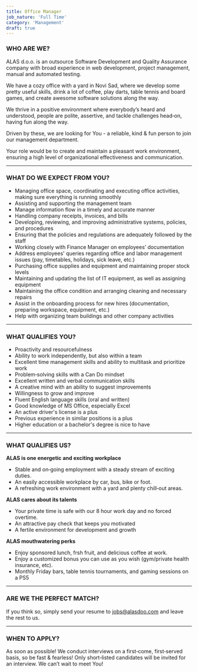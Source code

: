 ```yaml
---
title: Office Manager
job_nature: 'Full Time'
category: 'Management'
draft: true
---
```


### WHO ARE WE?

ALAS d.o.o. is an outsource Software Development and Quality Assurance company with broad experience in web development, project management, manual and automated testing.

We have a cozy office with a yard in Novi Sad, where we develop some pretty useful skills, drink a lot of coffee, play darts, table tennis and board games, and create awesome software solutions along the way.

We thrive in a positive environment where everybody’s heard and understood, people are polite, assertive, and tackle challenges head&#8209;on, having fun along the way.

Driven by these, we are looking for You - a reliable, kind & fun person to join our management department.

Your role would be to create and maintain a pleasant work environment, ensuring a high level of organizational effectiveness and communication.

---

### WHAT DO WE EXPECT FROM YOU?

- Managing office space, coordinating and executing office activities, making sure everything is running smoothly
- Assisting and supporting the management team
- Manage information flow in a timely and accurate manner
- Handling company receipts, invoices, and bills
- Developing, reviewing, and improving administrative systems, policies, and procedures
- Ensuring that the policies and regulations are adequately followed by the staff
- Working closely with Finance Manager on employees’ documentation
- Address employees' queries regarding office and labor management issues (pay, timetables, holidays, sick leave, etc.)
- Purchasing office supplies and equipment and maintaining proper stock levels
- Maintaining and updating the list of IT equipment, as well as assigning equipment
- Maintaining the office condition and arranging cleaning and necessary repairs
- Assist in the onboarding process for new hires (documentation, preparing workspace, equipment, etc.)
- Help with organizing team buildings and other company activities

---

### WHAT QUALIFIES YOU?

- Proactivity and resourcefulness
- Ability to work independently, but also within a team
- Excellent time management skills and ability to multitask and prioritize work
- Problem&#8209;solving skills with a Can Do mindset
- Excellent written and verbal communication skills
- A creative mind with an ability to suggest improvements
- Willingness to grow and improve
- Fluent English language skills (oral and written)
- Good knowledge of MS Office, especially Excel
- An active driver's license is a plus
- Previous experience in similar positions is a plus
- Higher education or a bachelor's degree is nice to have

---

### WHAT QUALIFIES US?

**ALAS is one energetic and exciting workplace**

- Stable and on&#8209;going employment with a steady stream of exciting duties.
- An easily accessible workplace by car, bus, bike or foot.
- A refreshing work environment with a yard and plenty chill&#8209;out areas.

**ALAS cares about its talents**

- Your private time is safe with our 8 hour work day and no forced overtime.
- An attractive pay check that keeps you motivated
- A fertile environment for development and growth

**ALAS mouthwatering perks**

- Enjoy sponsored lunch, frsh fruit, and delicious coffee at work.
- Enjoy a customized bonus you can use as you wish (gym/private health insurance, etc).
- Monthly Friday bars, table tennis tournaments, and gaming sessions on a PS5

---

### ARE WE THE PERFECT MATCH?

If you think so, simply send your resume to <jobs@alasdoo.com> and leave the rest to us.

---

### WHEN TO APPLY?

As soon as possible!
We conduct interviews on a first&#8209;come, first&#8209;served basis, so be fast & fearless!
Only short&#8209;listed candidates will be invited for an interview. We can’t wait to meet You!
